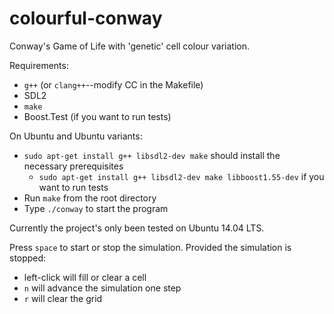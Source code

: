 # colourful-conway
Conway's Game of Life with 'genetic' cell colour variation.

Requirements:
- `g++` (or `clang++`--modify CC in the Makefile)
- SDL2
- `make`
- Boost.Test (if you want to run tests)

On Ubuntu and Ubuntu variants:
- `sudo apt-get install g++ libsdl2-dev make` should install the necessary prerequisites
	- `sudo apt-get install g++ libsdl2-dev make libboost1.55-dev` if you want to run tests
- Run `make` from the root directory
- Type `./conway` to start the program

Currently the project's only been tested on Ubuntu 14.04 LTS.

Press `space` to start or stop the simulation.
Provided the simulation is stopped:
- left-click will fill or clear a cell
- `n` will advance the simulation one step
- `r` will clear the grid